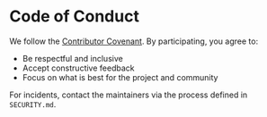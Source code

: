 # Code of Conduct

We follow the [Contributor Covenant](https://www.contributor-covenant.org/version/2/1/code_of_conduct/). By participating, you agree to:

- Be respectful and inclusive
- Accept constructive feedback
- Focus on what is best for the project and community

For incidents, contact the maintainers via the process defined in `SECURITY.md`.